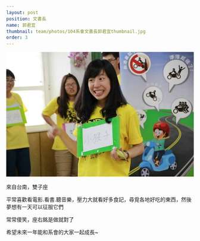 ```yaml
---
layout: post
position: 文書長
name: 郭君宜
thumbnail: team/photos/104系會文書長郭君宜thumbnail.jpg
order: 3
---
```

![104系會文書長郭君宜](photos/104系會文書長郭君宜full.jpg)

來自台南，雙子座

平常喜歡看電影.看書.聽音樂，壓力大就看好多食記，尋覓各地好吃的東西，然後夢想有一天可以征服它們

常常傻笑，座右銘是做就對了

希望未來一年能和系會的大家一起成長~
